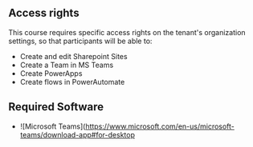 ## Access rights 
This course requires specific access rights on the tenant's organization settings, so that participants will be able to:
- Create and edit Sharepoint Sites
- Create a Team in MS Teams
- Create PowerApps
- Create flows in PowerAutomate
 
## Required Software
- ![Microsoft Teams](https://www.microsoft.com/en-us/microsoft-teams/download-app#for-desktop
